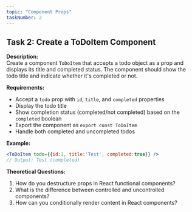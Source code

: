 ```yaml
---
topic: "Component Props"
taskNumber: 2
---
```


## Task 2: Create a ToDoItem Component

**Description:**  
Create a component `ToDoItem` that accepts a todo object as a prop and displays its title and completed status. The component should show the todo title and indicate whether it's completed or not.

**Requirements:**
- Accept a `todo` prop with `id`, `title`, and `completed` properties
- Display the todo title
- Show completion status (completed/not completed) based on the `completed` boolean
- Export the component as `export const ToDoItem`
- Handle both completed and uncompleted todos

**Example:**
```jsx
<ToDoItem todo={{id:1, title:'Test', completed:true}} />
// Output: Test (completed)
```

**Theoretical Questions:**
1. How do you destructure props in React functional components?
2. What is the difference between controlled and uncontrolled components?
3. How can you conditionally render content in React components? 